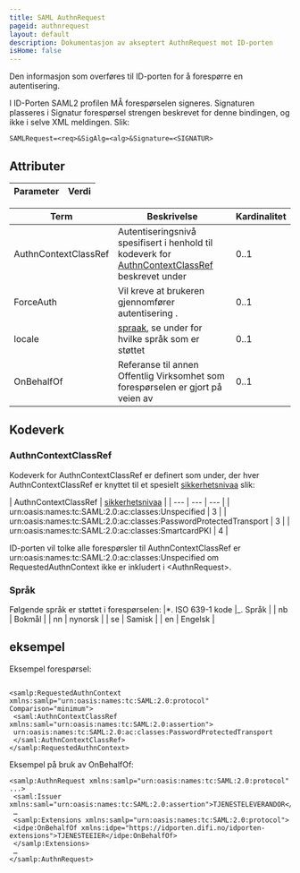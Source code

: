```yaml
---
title: SAML AuthnRequest
pageid: authnrequest
layout: default
description: Dokumentasjon av akseptert AuthnRequest mot ID-porten
isHome: false
---
```


Den informasjon som overføres til ID-porten for å forespørre en autentisering.

I ID-Porten SAML2 profilen MÅ forespørselen signeres. Signaturen plasseres i Signatur forespørsel strengen beskrevet for denne bindingen, og ikke i selve XML meldingen. Slik:

```
SAMLRequest=<req>&SigAlg=<alg>&Signature=<SIGNATUR>
```

## Attributer

| Parameter  | Verdi |
| --- | --- |



| Term | Beskrivelse | Kardinalitet |
| --- | --- | --- |
| AuthnContextClassRef | Autentiseringsnivå spesifisert i henhold til kodeverk for [AuthnContextClassRef](#AuthnContextClassRef) beskrevet under | 0..1 |
| ForceAuth | Vil kreve at brukeren gjennomfører autentisering . | 0..1 |
| locale | [spraak](/Felles/spraak), se under for hvilke språk som er støttet | 0..1 |
| OnBehalfOf | Referanse til annen Offentlig Virksomhet som forespørselen er gjort på veien av | 0..1 |

## Kodeverk

### AuthnContextClassRef

Kodeverk for AuthnContextClassRef er definert som under, der hver AuthnContextClassRef er knyttet til et spesielt 
[sikkerhetsnivaa](/Felles/sikkerhetsnivaa) slik:

| AuthnContextClassRef | [sikkerhetsnivaa](/Felles/sikkerhetsnivaa) |
| --- | --- | --- |
| urn:oasis:names:tc:SAML:2.0:ac:classes:Unspecified | 3 |
| urn:oasis:names:tc:SAML:2.0:ac:classes:PasswordProtectedTransport | 3 |
| urn:oasis:names:tc:SAML:2.0:ac:classes:SmartcardPKI | 4 |

ID-porten vil tolke alle forespørsler til AuthnContextClassRef er urn:oasis:names:tc:SAML:2.0:ac:classes:Unspecified om RequestedAuthnContext ikke er inkludert i \<AuthnRequest\>.

### Språk

Følgende språk er støttet i forespørselen:
|*. ISO 639-1 kode |\_. Språk |
| nb | Bokmål |
| nn | nynorsk |
| se | Samisk |
| en | Engelsk |

## eksempel

Eksempel forespørsel:
```

<samlp:RequestedAuthnContext xmlns:samlp="urn:oasis:names:tc:SAML:2.0:protocol" Comparison="minimum">
 <saml:AuthnContextClassRef xmlns:saml="urn:oasis:names:tc:SAML:2.0:assertion">
 urn:oasis:names:tc:SAML:2.0:ac:classes:PasswordProtectedTransport
 </saml:AuthnContextClassRef>
</samlp:RequestedAuthnContext>
```

Eksempel på bruk av OnBehalfOf:
```
<samlp:AuthnRequest xmlns:samlp="urn:oasis:names:tc:SAML:2.0:protocol" ...>
 <saml:Issuer xmlns:saml="urn:oasis:names:tc:SAML:2.0:assertion">TJENESTELEVERANDOR</saml:Issuer>
 …
 <samlp:Extensions xmlns:samlp="urn:oasis:names:tc:SAML:2.0:protocol">
 <idpe:OnBehalfOf xmlns:idpe="https://idporten.difi.no/idporten-extensions">TJENESTEEIER</idpe:OnBehalfOf>
 </samlp:Extensions>
 …
</samlp:AuthnRequest>
```
